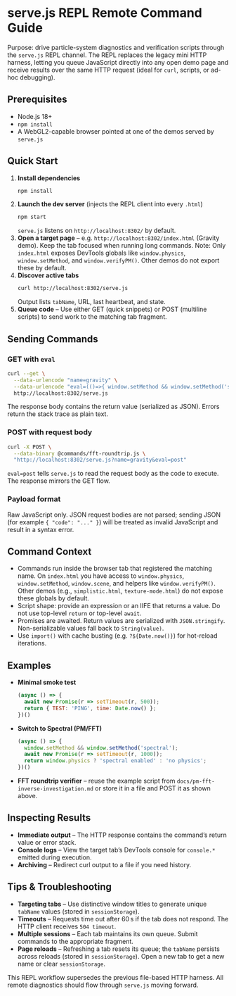 # serve.js REPL Remote Command Guide

Purpose: drive particle-system diagnostics and verification scripts through the `serve.js` REPL channel. The REPL replaces the legacy mini HTTP harness, letting you queue JavaScript directly into any open demo page and receive results over the same HTTP request (ideal for `curl`, scripts, or ad-hoc debugging).

## Prerequisites

- Node.js 18+
- `npm install`
- A WebGL2-capable browser pointed at one of the demos served by `serve.js`

## Quick Start

1. **Install dependencies**
   ```bash
   npm install
   ```
2. **Launch the dev server** (injects the REPL client into every `.html`)
   ```bash
   npm start
   ```
   `serve.js` listens on `http://localhost:8302/` by default.
3. **Open a target page** – e.g. `http://localhost:8302/index.html` (Gravity demo). Keep the tab focused when running long commands.
   Note: Only `index.html` exposes DevTools globals like `window.physics`, `window.setMethod`, and `window.verifyPM()`. Other demos do not export these by default.
4. **Discover active tabs**
   ```bash
   curl http://localhost:8302/serve.js
   ```
   Output lists `tabName`, URL, last heartbeat, and state.
5. **Queue code** – Use either GET (quick snippets) or POST (multiline scripts) to send work to the matching tab fragment.

## Sending Commands

### GET with `eval`
```bash
curl --get \
  --data-urlencode "name=gravity" \
  --data-urlencode "eval=(()=>{ window.setMethod && window.setMethod('spectral'); return 'spectral enabled'; })()" \
  http://localhost:8302/serve.js
```
The response body contains the return value (serialized as JSON). Errors return the stack trace as plain text.

### POST with request body
```bash
curl -X POST \
  --data-binary @commands/fft-roundtrip.js \
  "http://localhost:8302/serve.js?name=gravity&eval=post"
```
`eval=post` tells `serve.js` to read the request body as the code to execute. The response mirrors the GET flow.

### Payload format
Raw JavaScript only. JSON request bodies are not parsed; sending JSON (for example `{ "code": "..." }`) will be treated as invalid JavaScript and result in a syntax error.

## Command Context

- Commands run inside the browser tab that registered the matching name. On `index.html` you have access to `window.physics`, `window.setMethod`, `window.scene`, and helpers like `window.verifyPM()`. Other demos (e.g., `simplistic.html`, `texture-mode.html`) do not expose these globals by default.
- Script shape: provide an expression or an IIFE that returns a value. Do not use top-level `return` or top-level `await`.
- Promises are awaited. Return values are serialized with `JSON.stringify`. Non-serializable values fall back to `String(value)`.
- Use `import()` with cache busting (e.g. `?${Date.now()}`) for hot-reload iterations.

## Examples

- **Minimal smoke test**
  ```javascript
  (async () => {
    await new Promise(r => setTimeout(r, 500));
    return { TEST: 'PING', time: Date.now() };
  })()
  ```
- **Switch to Spectral (PM/FFT)**
  ```javascript
  (async () => {
    window.setMethod && window.setMethod('spectral');
    await new Promise(r => setTimeout(r, 1000));
    return window.physics ? 'spectral enabled' : 'no physics';
  })()
  ```
- **FFT roundtrip verifier** – reuse the example script from `docs/pm-fft-inverse-investigation.md` or store it in a file and POST it as shown above.

## Inspecting Results

- **Immediate output** – The HTTP response contains the command’s return value or error stack.
- **Console logs** – View the target tab’s DevTools console for `console.*` emitted during execution.
- **Archiving** – Redirect curl output to a file if you need history.

## Tips & Troubleshooting

- **Targeting tabs** – Use distinctive window titles to generate unique `tabName` values (stored in `sessionStorage`).
- **Timeouts** – Requests time out after 60 s if the tab does not respond. The HTTP client receives `504 timeout`.
- **Multiple sessions** – Each tab maintains its own queue. Submit commands to the appropriate fragment.
- **Page reloads** – Refreshing a tab resets its queue; the `tabName` persists across reloads (stored in `sessionStorage`). Open a new tab to get a new name or clear `sessionStorage`.

This REPL workflow supersedes the previous file-based HTTP harness. All remote diagnostics should flow through `serve.js` moving forward.
